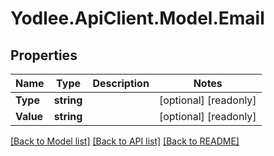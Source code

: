 # Yodlee.ApiClient.Model.Email

## Properties

Name | Type | Description | Notes
------------ | ------------- | ------------- | -------------
**Type** | **string** |  | [optional] [readonly] 
**Value** | **string** |  | [optional] [readonly] 

[[Back to Model list]](../README.md#documentation-for-models) [[Back to API list]](../README.md#documentation-for-api-endpoints) [[Back to README]](../README.md)

